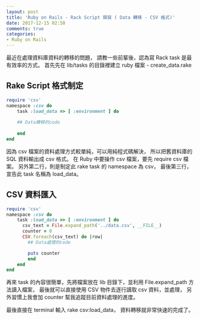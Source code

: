 ```yaml
---
layout: post
title: 'Ruby on Rails - Rack Script 撰寫 ( Data 轉移 - CSV 格式)'
date: 2017-12-15 02:50
comments: true
categories:
- Ruby on Rails
---
```

最近在處理資料庫資料的轉移的問題，
請教一些前輩後，認為寫 Rack task 是最有效率的方式。 
首先先在 lib/tasks 的目錄裡建立 ruby 檔案 - create_data.rake

## Rake Script 格式制定
```ruby
require 'csv'
namespace :csv do 
    task :load_data => [ :environment ] do
    
    ## Data轉移的code
    
    end
end
```

因為 csv 檔案的資料處理方式較單純，可以用純程式碼解決，
所以把舊資料庫的 SQL 資料輸出成 csv 格式。
在 Ruby 中要操作 csv 檔案，要先 require csv 檔案。
另外第二行，則是制定此 rake task 的 namespace 為 csv，
最後第三行，宣告此 task 名稱為 load_data。

## CSV 資料匯入
```ruby
require 'csv'
namespace :csv do 
    task :load_data => [ :environment ] do  
      csv_text = File.expand_path('../data.csv', __FILE__)
      counter = 0
      CSV.foreach(csv_text) do |row|
        ## Data處理的code

        puts counter
    	end
    end
end
```

再來 task 的內容很簡單，先將檔案放在 lib 目錄下，並利用 File.expand_path 方法讀入檔案，
最後就可以直接使用 CSV 物件去逐行讀取 csv 資料，並處理，
另外習慣上我會加 counter 幫我追蹤目前資料處理的進度。

最後直接在 terminal 輸入 rake csv:load_data，
資料轉移就非常快速的完成了。


